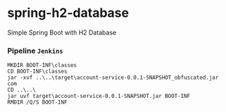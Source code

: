 # spring-h2-database
Simple Spring Boot with H2 Database

### Pipeline `Jenkins`

```
MKDIR BOOT-INF\classes
CD BOOT-INF\classes
jar -xvf ..\..\target\account-service-0.0.1-SNAPSHOT_obfuscated.jar com
CD ..\..\
jar uvf target\account-service-0.0.1-SNAPSHOT.jar BOOT-INF
RMDIR /Q/S BOOT-INF
```

